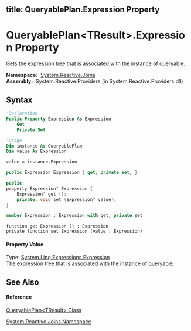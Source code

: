 title: QueryablePlan<TResult>.Expression Property
---
# QueryablePlan\<TResult\>.Expression Property

Gets the expression tree that is associated with the instance of queryable.

**Namespace:**  [System.Reactive.Joins](System.Reactive.Joins/System.Reactive.Joins)  
**Assembly:**  System.Reactive.Providers (in System.Reactive.Providers.dll)

## Syntax

```vb
'Declaration
Public Property Expression As Expression
    Get
    Private Set
```

```vb
'Usage
Dim instance As QueryablePlan
Dim value As Expression

value = instance.Expression
```

```csharp
public Expression Expression { get; private set; }
```

```c++
public:
property Expression^ Expression {
    Expression^ get ();
    private: void set (Expression^ value);
}
```

```fsharp
member Expression : Expression with get, private set
```

```jscript
function get Expression () : Expression
private function set Expression (value : Expression)
```

#### Property Value

Type: [System.Linq.Expressions.Expression](https://msdn.microsoft.com/en-us/library/Bb356138)  
The expression tree that is associated with the instance of queryable.

## See Also

#### Reference

[QueryablePlan\<TResult\> Class](QueryablePlan/QueryablePlan(TResult))

[System.Reactive.Joins Namespace](System.Reactive.Joins/System.Reactive.Joins)





